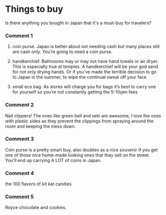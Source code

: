 # Things to buy

Is there anything you bought in Japan that it's a must-buy for travelers?

### Comment 1

1) coin purse. Japan is better about not needing cash but many places still are cash only. You’re going to need a coin purse.

2) handkerchief. Bathrooms may or may not have hand towels or air dryer. This is especially true at temples. A handkerchief will be your god send for not only drying hands. Or if you’ve made the terrible decision to go to Japan in the summer, to wipe the continual sweat off your face

3) small eco bag. As stores will charge you for bags it’s best to carry one for yourself so you’re not constantly getting the 5-10yen fees

### Comment 2

Nail clippers! The ones like green bell and seki are awesome, I love the ones with plastic sides as they prevent the clippings from spraying around the room and keeping the mess down.

### Comment 3

Coin purse is a pretty smart buy, also doubles as a nice souvenir if you get one of those nice home-made looking ones that they sell on the street.  You'll end up carrying A LOT of coins in Japan.

### Comment 4

the 100 flavors of kit kat candies

### Comment 5

Royce chocolate and cookies.

